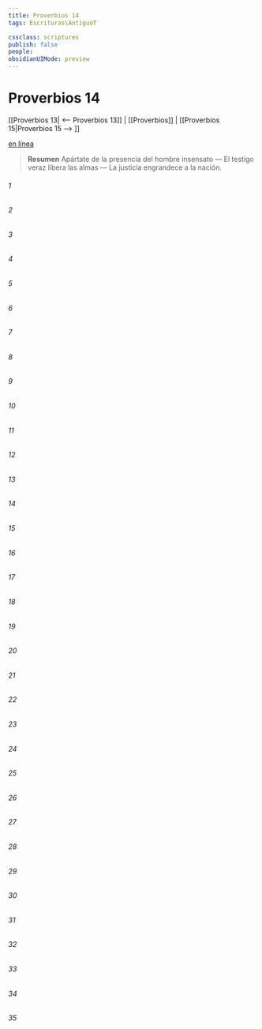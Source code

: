 ```yaml
---
title: Proverbios 14
tags: Escrituras\AntiguoT

cssclass: scriptures
publish: false
people:
obsidianUIMode: preview
---
```


# Proverbios 14
[[Proverbios 13| <-- Proverbios 13]] | [[Proverbios]] | [[Proverbios 15|Proverbios 15 --> ]]

[en línea](https://churchofjesuschrist.org/study/scriptures/ot/prov/14?lang=spa)

> __Resumen__
Apártate de la presencia del hombre insensato — El testigo veraz libera las almas — La justicia engrandece a la nación.

###### 1 


###### 2 


###### 3 


###### 4 


###### 5 


###### 6 


###### 7 


###### 8 


###### 9 


###### 10 


###### 11 


###### 12 


###### 13 


###### 14 


###### 15 


###### 16 


###### 17 


###### 18 


###### 19 


###### 20 


###### 21 


###### 22 


###### 23 


###### 24 


###### 25 


###### 26 


###### 27 


###### 28 


###### 29 


###### 30 


###### 31 


###### 32 


###### 33 


###### 34 


###### 35 


